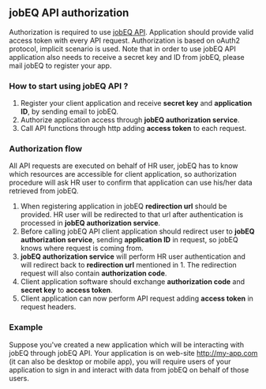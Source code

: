 ## jobEQ API authorization

Authorization is required to use [jobEQ API](http://www.jobeq.info/api/). Application should provide valid access token with every API request. Authorization is based on oAuth2 protocol, implicit scenario is used. Note that in order to use jobEQ API application also needs to receive a secret key and ID from jobEQ, please mail jobEQ to register your app. 

### How to start using jobEQ API ?

1. Register your client application and receive __secret key__ and __application ID__, by sending email to jobEQ.
2. Authorize application access through __jobEQ authorization service__. 
3. Call API functions through http adding __access token__ to each request.

### Authorization flow

All API requests are executed on behalf of HR user, jobEQ has to know which resources are accessible for client application, so authorization procedure will ask HR user to confirm that application can use his/her data retrieved from jobEQ. 

1. When registering application in jobEQ __redirection url__ should be provided. HR user will be redirected to that url after authentication is processed in __jobEQ authorization service__. 
2. Before calling jobEQ API client application should redirect user to __jobEQ authorization service__, sending __application ID__ in request, so jobEQ knows where request is coming from. 
3. __jobEQ authorization service__ will perform HR user authentication and will redirect back to __redirection url__ mentioned in 1. The redirection request will also contain __authorization code__. 
4. Client application software should exchange __authorization code__ and __secret key__ to __access token__. 
5. Client application can now perform API request adding __access token__ in request headers.

### Example

Suppose you've created a new application which will be interacting with jobEQ through jobEQ API. Your application is on web-site http://my-app.com (it can also be desktop or mobile app), you will require users of your application to sign in and interact with data from jobEQ on behalf of those users. 
